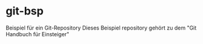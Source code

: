 # git-bsp
Beispiel für ein Git-Repository
Dieses Beispiel repository gehört zu dem "Git Handbuch für Einsteiger"
